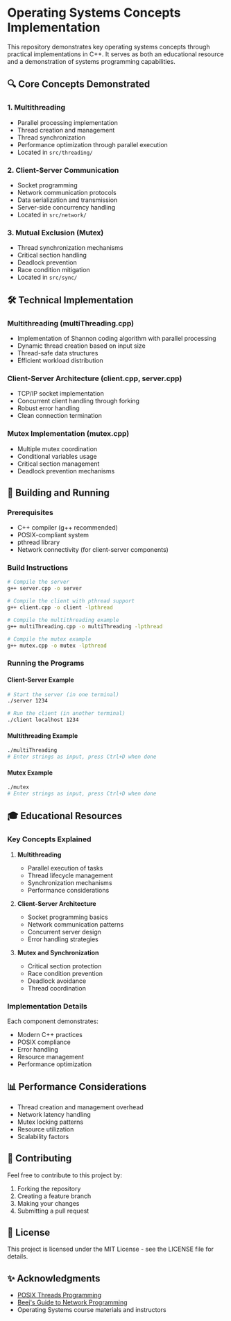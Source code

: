 # Operating Systems Concepts Implementation

This repository demonstrates key operating systems concepts through practical implementations in C++. It serves as both an educational resource and a demonstration of systems programming capabilities.

## 🔍 Core Concepts Demonstrated

### 1. Multithreading
- Parallel processing implementation
- Thread creation and management
- Thread synchronization
- Performance optimization through parallel execution
- Located in `src/threading/`

### 2. Client-Server Communication
- Socket programming
- Network communication protocols
- Data serialization and transmission
- Server-side concurrency handling
- Located in `src/network/`

### 3. Mutual Exclusion (Mutex)
- Thread synchronization mechanisms
- Critical section handling
- Deadlock prevention
- Race condition mitigation
- Located in `src/sync/`

## 🛠 Technical Implementation

### Multithreading (multiThreading.cpp)
- Implementation of Shannon coding algorithm with parallel processing
- Dynamic thread creation based on input size
- Thread-safe data structures
- Efficient workload distribution

### Client-Server Architecture (client.cpp, server.cpp)
- TCP/IP socket implementation
- Concurrent client handling through forking
- Robust error handling
- Clean connection termination

### Mutex Implementation (mutex.cpp)
- Multiple mutex coordination
- Conditional variables usage
- Critical section management
- Deadlock prevention mechanisms

## 🔧 Building and Running

### Prerequisites
- C++ compiler (g++ recommended)
- POSIX-compliant system
- pthread library
- Network connectivity (for client-server components)

### Build Instructions
```bash
# Compile the server
g++ server.cpp -o server

# Compile the client with pthread support
g++ client.cpp -o client -lpthread

# Compile the multithreading example
g++ multiThreading.cpp -o multiThreading -lpthread

# Compile the mutex example
g++ mutex.cpp -o mutex -lpthread
```

### Running the Programs

#### Client-Server Example
```bash
# Start the server (in one terminal)
./server 1234

# Run the client (in another terminal)
./client localhost 1234
```

#### Multithreading Example
```bash
./multiThreading
# Enter strings as input, press Ctrl+D when done
```

#### Mutex Example
```bash
./mutex
# Enter strings as input, press Ctrl+D when done
```

## 🎓 Educational Resources

### Key Concepts Explained

1. **Multithreading**
   - Parallel execution of tasks
   - Thread lifecycle management
   - Synchronization mechanisms
   - Performance considerations

2. **Client-Server Architecture**
   - Socket programming basics
   - Network communication patterns
   - Concurrent server design
   - Error handling strategies

3. **Mutex and Synchronization**
   - Critical section protection
   - Race condition prevention
   - Deadlock avoidance
   - Thread coordination

### Implementation Details

Each component demonstrates:
- Modern C++ practices
- POSIX compliance
- Error handling
- Resource management
- Performance optimization

## 📊 Performance Considerations

- Thread creation and management overhead
- Network latency handling
- Mutex locking patterns
- Resource utilization
- Scalability factors

## 🤝 Contributing

Feel free to contribute to this project by:
1. Forking the repository
2. Creating a feature branch
3. Making your changes
4. Submitting a pull request

## 📝 License

This project is licensed under the MIT License - see the LICENSE file for details.

## ✨ Acknowledgments

- [POSIX Threads Programming](https://computing.llnl.gov/tutorials/pthreads/)
- [Beej's Guide to Network Programming](https://beej.us/guide/bgnet/)
- Operating Systems course materials and instructors